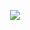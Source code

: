<p align="center">
  <img src="https://user-images.githubusercontent.com/114254951/215232099-97ed91b8-da5d-40dd-9f0f-3fa7493ecc2e.gif" height="" width=""/>
  </p>
  
  

